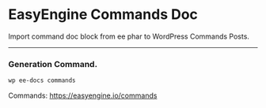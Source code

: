 EasyEngine Commands Doc 
========================

Import command doc block from ee phar to WordPress Commands Posts.

---

### Generation Command.

```bash
wp ee-docs commands
```

Commands: https://easyengine.io/commands
